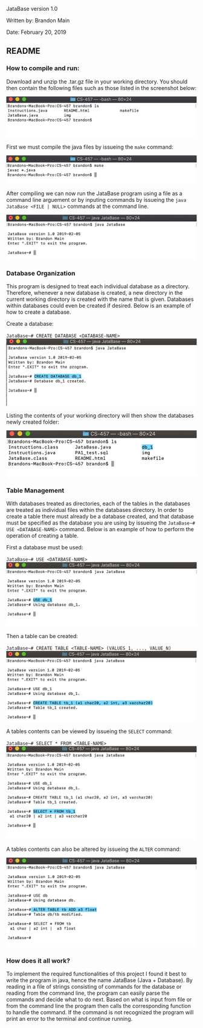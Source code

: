 JataBase version 1.0

Written by: Brandon Main

Date: February 20, 2019

## README

### How to compile and run:

Download and unzip the .tar.gz file in your working directory. You should then contain the following files such as those listed in the screenshot below:

![](img/ls.png)

First we must compile the java files by issueing the `make` command:

![](img/make.png)

After compiling we can now run the JataBase program using a file as a command line arguement or by inputing commands by issueing the `java JataBase <FILE | NULL>` commands at the command line.

![](img/start.png)

### Database Organization

This program is designed to treat each individual database as a directory. Therefore, whenever a new database is created, a new directory in the current working directory is created with the name that is given. Databases within databases could even be created if desired. Below is an example of how to create a database.

Create a database:

`JataBase~# CREATE DATABASE <DATABASE-NAME>` ![](img/CREATE_DB.png)

Listing the contents of your working directory will then show the databases newly created folder:

![](img/proof.png)

### Table Management

With databases treated as directories, each of the tables in the databases are treated as individual files within the databases directory. In order to create a table there must already be a database created, and that database must be specified as the database you are using by issueing the `JataBase~# USE <DATABASE-NAME>` command. Below is an example of how to perform the operation of creating a table.

First a database must be used:

`JataBase~# USE <DATABASE-NAME>` ![](img/using_db.png)

Then a table can be created:

`JataBase~# CREATE TABLE <TABLE-NAME> (VALUES_1, ..., VALUE_N)` ![](img/table.png)

A tables contents can be viewed by issueing the `SELECT` command:

`JataBase~# SELECT * FROM <TABLE-NAME>` ![](img/select.png)

A tables contents can also be altered by issueing the `ALTER` command:

![](img/alter.png)

### How does it all work?

To implement the required functionalities of this project I found it best to write the program in java, hence the name JataBase (Java + Database). By reading in a file of strings consisting of commands for the database or reading from the command line, the program can easily parse the commands and decide what to do next. Based on what is input from file or from the command line the program then calls the corresponding function to handle the command. If the command is not recognized the program will print an error to the terminal and continue running.